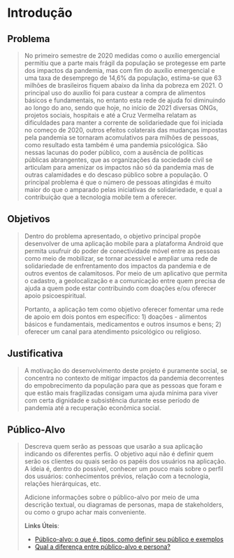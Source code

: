 # Introdução

## Problema
> No primeiro semestre de 2020 medidas como o auxílio emergencial permitiu que a parte mais 
> frágil da população se protegesse em parte dos impactos da pandemia, mas com fim do auxílio 
> emergencial e uma taxa de desemprego de 14,6% da população, estima-se que 63 milhões de 
> brasileiros fiquem abaixo da linha da pobreza em 2021. 
> O principal uso do auxílio foi para custear a compra de alimentos básicos e fundamentais, 
> no entanto esta rede de ajuda foi diminuindo ao longo do ano, sendo que hoje, no início de 2021 
> diversas ONGs, projetos sociais, hospitais e até a Cruz Vermelha relatam as dificuldades para 
> manter a corrente de solidariedade que foi iniciada no começo de 2020, outros efeitos colaterais 
> das mudanças impostas pela pandemia se tornaram acomulativos para milhões de pessoas, como 
> resultado esta também é uma pandemia psicológica.
> São nessas lacunas do poder público, com a ausência de políticas públicas abrangentes, que as 
> organizações da sociedade civil se articulam para amenizar os impactos não só da pandemia mas de 
> outras calamidades e do descaso público sobre a população. O principal problema é que o número de 
> pessoas atingidas é muito maior do que o amparado pelas iniciativas de solidariedade, e qual a 
> contribuição que a tecnologia mobile tem a oferecer.

## Objetivos

> Dentro do problema apresentado, o objetivo principal propõe desenvolver de uma aplicação 
> mobile para a plataforma Android que permita usufruir do poder de conectividade móvel entre 
> as pessoas como meio de mobilizar, se tornar acessível e ampliar uma rede de solidariedade de 
> enfrentamento dos impactos da pandemia e de outros eventos de calamitosos. Por meio de um 
> aplicativo que permita o cadastro, a geolocalização e a comunicação entre quem precisa de 
> ajuda a quem pode estar contribuindo com doações e/ou oferecer apoio psicoespiritual.
> 
> Portanto, a aplicação tem como objetivo oferecer fomentar uma rede de apoio em dois pontos 
> em específico: 1) doações - alimentos básicos e fundamentais, medicamentos e outros insumos 
> e bens; 2) oferecer um canal para atendimento psicológico ou religioso.

## Justificativa

> A motivação do desenvolvimento deste projeto é puramente social, se concentra no contexto de 
> mitigar impactos da pandemia decorrentes do empobrecimento da população para que as pessoas que 
> foram e que estão mais fragilizadas consigam uma ajuda mínima para viver com certa dignidade e 
> subsistência durante esse período de pandemia até a recuperação econômica social.

## Público-Alvo

> Descreva quem serão as pessoas que usarão a sua aplicação indicando os
> diferentes perfis. O objetivo aqui não é definir quem serão os
> clientes ou quais serão os papéis dos usuários na aplicação. A ideia
> é, dentro do possível, conhecer um pouco mais sobre o perfil dos
> usuários: conhecimentos prévios, relação com a tecnologia, relações
> hierárquicas, etc.
>
> Adicione informações sobre o público-alvo por meio de uma descrição
> textual, ou diagramas de personas, mapa de stakeholders, ou como o
> grupo achar mais conveniente.
> 
> **Links Úteis**:
> - [Público-alvo: o que é, tipos, como definir seu público e exemplos](https://klickpages.com.br/blog/publico-alvo-o-que-e/)
> - [Qual a diferença entre público-alvo e persona?](https://rockcontent.com/blog/diferenca-publico-alvo-e-persona/)
 

